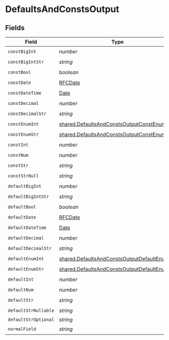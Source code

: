 # DefaultsAndConstsOutput


## Fields

| Field                                                                                                               | Type                                                                                                                | Required                                                                                                            | Description                                                                                                         |
| ------------------------------------------------------------------------------------------------------------------- | ------------------------------------------------------------------------------------------------------------------- | ------------------------------------------------------------------------------------------------------------------- | ------------------------------------------------------------------------------------------------------------------- |
| `constBigInt`                                                                                                       | *number*                                                                                                            | :heavy_check_mark:                                                                                                  | N/A                                                                                                                 |
| `constBigIntStr`                                                                                                    | *string*                                                                                                            | :heavy_check_mark:                                                                                                  | N/A                                                                                                                 |
| `constBool`                                                                                                         | *boolean*                                                                                                           | :heavy_check_mark:                                                                                                  | N/A                                                                                                                 |
| `constDate`                                                                                                         | [RFCDate](../../../types/rfcdate.md)                                                                                | :heavy_check_mark:                                                                                                  | N/A                                                                                                                 |
| `constDateTime`                                                                                                     | [Date](https://developer.mozilla.org/en-US/docs/Web/JavaScript/Reference/Global_Objects/Date)                       | :heavy_check_mark:                                                                                                  | N/A                                                                                                                 |
| `constDecimal`                                                                                                      | *number*                                                                                                            | :heavy_check_mark:                                                                                                  | N/A                                                                                                                 |
| `constDecimalStr`                                                                                                   | *string*                                                                                                            | :heavy_check_mark:                                                                                                  | N/A                                                                                                                 |
| `constEnumInt`                                                                                                      | [shared.DefaultsAndConstsOutputConstEnumInt](../../../sdk/models/shared/defaultsandconstsoutputconstenumint.md)     | :heavy_check_mark:                                                                                                  | N/A                                                                                                                 |
| `constEnumStr`                                                                                                      | [shared.DefaultsAndConstsOutputConstEnumStr](../../../sdk/models/shared/defaultsandconstsoutputconstenumstr.md)     | :heavy_check_mark:                                                                                                  | N/A                                                                                                                 |
| `constInt`                                                                                                          | *number*                                                                                                            | :heavy_check_mark:                                                                                                  | N/A                                                                                                                 |
| `constNum`                                                                                                          | *number*                                                                                                            | :heavy_check_mark:                                                                                                  | N/A                                                                                                                 |
| `constStr`                                                                                                          | *string*                                                                                                            | :heavy_check_mark:                                                                                                  | N/A                                                                                                                 |
| `constStrNull`                                                                                                      | *string*                                                                                                            | :heavy_check_mark:                                                                                                  | N/A                                                                                                                 |
| `defaultBigInt`                                                                                                     | *number*                                                                                                            | :heavy_check_mark:                                                                                                  | N/A                                                                                                                 |
| `defaultBigIntStr`                                                                                                  | *string*                                                                                                            | :heavy_check_mark:                                                                                                  | N/A                                                                                                                 |
| `defaultBool`                                                                                                       | *boolean*                                                                                                           | :heavy_check_mark:                                                                                                  | N/A                                                                                                                 |
| `defaultDate`                                                                                                       | [RFCDate](../../../types/rfcdate.md)                                                                                | :heavy_check_mark:                                                                                                  | N/A                                                                                                                 |
| `defaultDateTime`                                                                                                   | [Date](https://developer.mozilla.org/en-US/docs/Web/JavaScript/Reference/Global_Objects/Date)                       | :heavy_check_mark:                                                                                                  | N/A                                                                                                                 |
| `defaultDecimal`                                                                                                    | *number*                                                                                                            | :heavy_check_mark:                                                                                                  | N/A                                                                                                                 |
| `defaultDecimalStr`                                                                                                 | *string*                                                                                                            | :heavy_check_mark:                                                                                                  | N/A                                                                                                                 |
| `defaultEnumInt`                                                                                                    | [shared.DefaultsAndConstsOutputDefaultEnumInt](../../../sdk/models/shared/defaultsandconstsoutputdefaultenumint.md) | :heavy_check_mark:                                                                                                  | N/A                                                                                                                 |
| `defaultEnumStr`                                                                                                    | [shared.DefaultsAndConstsOutputDefaultEnumStr](../../../sdk/models/shared/defaultsandconstsoutputdefaultenumstr.md) | :heavy_check_mark:                                                                                                  | N/A                                                                                                                 |
| `defaultInt`                                                                                                        | *number*                                                                                                            | :heavy_check_mark:                                                                                                  | N/A                                                                                                                 |
| `defaultNum`                                                                                                        | *number*                                                                                                            | :heavy_check_mark:                                                                                                  | N/A                                                                                                                 |
| `defaultStr`                                                                                                        | *string*                                                                                                            | :heavy_check_mark:                                                                                                  | N/A                                                                                                                 |
| `defaultStrNullable`                                                                                                | *string*                                                                                                            | :heavy_check_mark:                                                                                                  | N/A                                                                                                                 |
| `defaultStrOptional`                                                                                                | *string*                                                                                                            | :heavy_minus_sign:                                                                                                  | N/A                                                                                                                 |
| `normalField`                                                                                                       | *string*                                                                                                            | :heavy_check_mark:                                                                                                  | N/A                                                                                                                 |